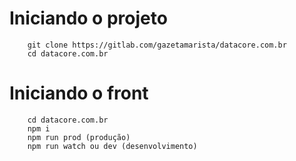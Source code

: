 # Iniciando o projeto

```
    git clone https://gitlab.com/gazetamarista/datacore.com.br
    cd datacore.com.br
```

# Iniciando o front

```
    cd datacore.com.br
    npm i
    npm run prod (produção)
    npm run watch ou dev (desenvolvimento)
```